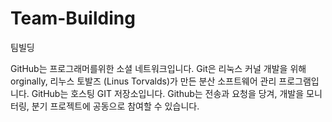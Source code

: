 Team-Building
=============

팀빌딩

GitHub는 프로그래머를위한 소셜 네트워크입니다. Git은 리눅스 커널 개발을 위해 orginally, 리누스 토발즈 (Linus Torvalds)가 만든 분산 소프트웨어 관리 프로그램입니다. GitHub는 호스팅 GIT 저장소입니다. Github는 전송과 요청을 당겨, 개발을 모니터링, 분기 프로젝트에 공동으로 참여할 수 있습니다.



